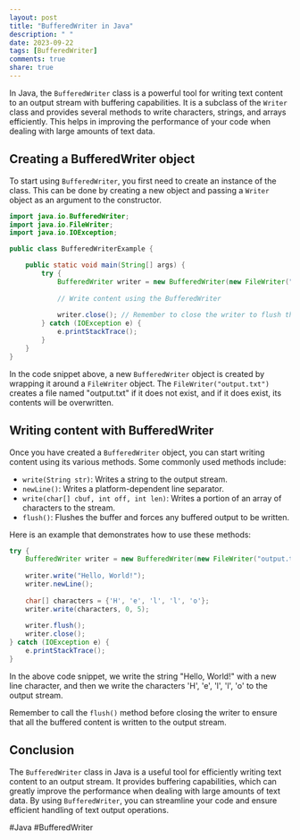 ```yaml
---
layout: post
title: "BufferedWriter in Java"
description: " "
date: 2023-09-22
tags: [BufferedWriter]
comments: true
share: true
---
```


In Java, the `BufferedWriter` class is a powerful tool for writing text content to an output stream with buffering capabilities. It is a subclass of the `Writer` class and provides several methods to write characters, strings, and arrays efficiently. This helps in improving the performance of your code when dealing with large amounts of text data.

## Creating a BufferedWriter object

To start using `BufferedWriter`, you first need to create an instance of the class. This can be done by creating a new object and passing a `Writer` object as an argument to the constructor.

```java
import java.io.BufferedWriter;
import java.io.FileWriter;
import java.io.IOException;

public class BufferedWriterExample {

    public static void main(String[] args) {
        try {
            BufferedWriter writer = new BufferedWriter(new FileWriter("output.txt"));
            
            // Write content using the BufferedWriter
            
            writer.close(); // Remember to close the writer to flush the buffer and release resources
        } catch (IOException e) {
            e.printStackTrace();
        }
    }
}
```

In the code snippet above, a new `BufferedWriter` object is created by wrapping it around a `FileWriter` object. The `FileWriter("output.txt")` creates a file named "output.txt" if it does not exist, and if it does exist, its contents will be overwritten.

## Writing content with BufferedWriter

Once you have created a `BufferedWriter` object, you can start writing content using its various methods. Some commonly used methods include:

- `write(String str)`: Writes a string to the output stream.
- `newLine()`: Writes a platform-dependent line separator.
- `write(char[] cbuf, int off, int len)`: Writes a portion of an array of characters to the stream.
- `flush()`: Flushes the buffer and forces any buffered output to be written.

Here is an example that demonstrates how to use these methods:

```java
try {
    BufferedWriter writer = new BufferedWriter(new FileWriter("output.txt"));
    
    writer.write("Hello, World!");
    writer.newLine();
    
    char[] characters = {'H', 'e', 'l', 'l', 'o'};
    writer.write(characters, 0, 5);
    
    writer.flush();
    writer.close();
} catch (IOException e) {
    e.printStackTrace();
}
```

In the above code snippet, we write the string "Hello, World!" with a new line character, and then we write the characters 'H', 'e', 'l', 'l', 'o' to the output stream.

Remember to call the `flush()` method before closing the writer to ensure that all the buffered content is written to the output stream.

## Conclusion

The `BufferedWriter` class in Java is a useful tool for efficiently writing text content to an output stream. It provides buffering capabilities, which can greatly improve the performance when dealing with large amounts of text data. By using `BufferedWriter`, you can streamline your code and ensure efficient handling of text output operations.

#Java #BufferedWriter